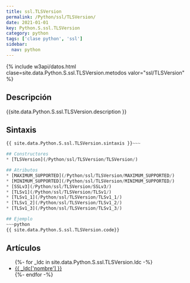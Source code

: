 ```yaml
---
title: ssl.TLSVersion
permalink: /Python/ssl/TLSVersion/
date: 2021-01-01
key: Python.S.ssl.TLSVersion
category: python
tags: ['clase python', 'ssl']
sidebar: 
  nav: python
---
```


{% include w3api/datos.html clase=site.data.Python.S.ssl.TLSVersion.metodos valor="ssl/TLSVersion" %}

## Descripción
{{site.data.Python.S.ssl.TLSVersion.description }}

## Sintaxis
~~~python
{{ site.data.Python.S.ssl.TLSVersion.sintaxis }}~~~

## Constructores
* [TLSVersion](/Python/ssl/TLSVersion/TLSVersion/)

## Atributos
* [MAXIMUM_SUPPORTED](/Python/ssl/TLSVersion/MAXIMUM_SUPPORTED/)
* [MINIMUM_SUPPORTED](/Python/ssl/TLSVersion/MINIMUM_SUPPORTED/)
* [SSLv3](/Python/ssl/TLSVersion/SSLv3/)
* [TLSv1](/Python/ssl/TLSVersion/TLSv1/)
* [TLSv1_1](/Python/ssl/TLSVersion/TLSv1_1/)
* [TLSv1_2](/Python/ssl/TLSVersion/TLSv1_2/)
* [TLSv1_3](/Python/ssl/TLSVersion/TLSv1_3/)

## Ejemplo
~~~python
{{ site.data.Python.S.ssl.TLSVersion.code}}
~~~

## Artículos
<ul>
{%- for _ldc in site.data.Python.S.ssl.TLSVersion.ldc -%}
   <li>
       <a href="{{_ldc['url'] }}">{{ _ldc['nombre'] }}</a>
   </li>
{%- endfor -%}
</ul>
